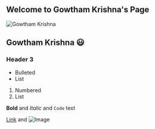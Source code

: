 ## Welcome to Gowtham Krishna's Page

![Gowtham Krishna](https://user-images.githubusercontent.com/80963291/120062962-710eaa00-c082-11eb-99cf-6c4668047d80.jpg=100x20)

## Gowtham Krishna 😃
### Header 3

- Bulleted
- List

1. Numbered
2. List

**Bold** and _Italic_ and `Code` text

[Link](url) and ![Image](src)
``` 
